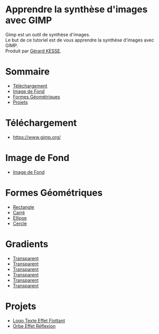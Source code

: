 # Apprendre la synthèse d'images avec GIMP 

Gimp est un outil de synthèse d'images.  
Le but de ce tutoriel est de vous apprendre la synthèse d'images avec GIMP.  
Produit par 
[Gérard KESSE](https://github.com/gkesse/ "https://github.com/gkesse").

# Sommaire
* [Téléchargement](#téléchargement "Téléchargement") 
* [Image de Fond](#image-de-fond "Image de Fond") 
* [Formes Géométriques](#formes-géométriques "Formes Géométriques") 
* [Projets](#projets "Projets") 

# Téléchargement
* https://www.gimp.org/

# Image de Fond
* [Image de Fond](Image_Fond#rectangle "Image de Fond") 

# Formes Géométriques
* [Rectangle](Forme_Geometrique/Rectangle#rectangle "Rectangle") 
* [Carré](Forme_Geometrique/Carre#carré "Carré") 
* [Ellipse](Forme_Geometrique/Ellipse#ellipse "Ellipse") 
* [Cercle](Forme_Geometrique/Cercle#cercle "Cercle") 

# Gradients
* [Transparent](Gradient/Transparent#transparent "Transparent") 
* [Transparent](Gradient/Transparent#transparent "Transparent") 
* [Transparent](Gradient/Transparent#transparent "Transparent") 
* [Transparent](Gradient/Transparent#transparent "Transparent") 
* [Transparent](Gradient/Transparent#transparent "Transparent") 
* [Transparent](Gradient/Transparent#transparent "Transparent") 

# Projets
* [Logo Texte Effet Flottant](Logo#logo "Logo Texte Effet Flottant") 
* [Orbe Effet Réflexion](Orbe#orbe-effet-réflexion "Orbe Effet Réflexion") 
